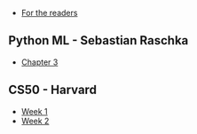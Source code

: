 * [For the readers](README.md)

## Python ML - Sebastian Raschka
* [Chapter 3](pythonML-raschka/chapter3.md)


## CS50 - Harvard
* [Week 1](cs50/week1.md)
* [Week 2](cs50/week2.md)





